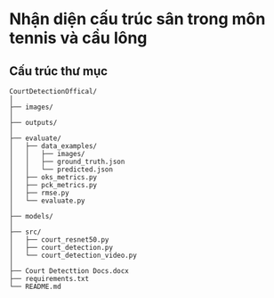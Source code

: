 # Nhận diện cấu trúc sân trong môn tennis và cầu lông

## Cấu trúc thư mục
```text
CourtDetectionOffical/
│
├── images/
│
├── outputs/
│
├── evaluate/
│   ├── data_examples/
│   │   ├── images/
│   │   ├── ground_truth.json
│   │   └── predicted.json
│   ├── oks_metrics.py
│   ├── pck_metrics.py
│   ├── rmse.py
│   └── evaluate.py
│
├── models/
│
├── src/
│   ├── court_resnet50.py
│   ├── court_detection.py
│   └── court_detection_video.py
│
├── Court Detecttion Docs.docx
├── requirements.txt
└── README.md
